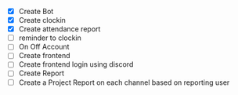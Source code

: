 - [x] Create Bot
- [x] Create clockin
- [x] Create attendance report
- [ ] reminder to clockin
- [ ] On Off Account
- [ ] Create frontend
- [ ] Create frontend login using discord
- [ ] Create Report
- [ ] Create a Project Report on each channel based on reporting user